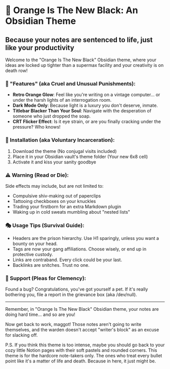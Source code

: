 # 🍊 Orange Is The New Black: An Obsidian Theme

## Because your notes are sentenced to life, just like your productivity

Welcome to the "Orange Is The New Black" Obsidian theme, where your ideas are locked up tighter than a supermax facility and your creativity is on death row!

### 🚨 "Features" (aka Cruel and Unusual Punishments):

- **Retro Orange Glow**: Feel like you're writing on a vintage computer... or under the harsh lights of an interrogation room.
- **Dark Mode Only**: Because light is a luxury you don't deserve, inmate.
- **Titlebar Blacker Than Your Soul**: Navigate with the desperation of someone who just dropped the soap.
- **CRT Flicker Effect**: Is it eye strain, or are you finally cracking under the pressure? Who knows!

### 🥄 Installation (aka Voluntary Incarceration):

1. Download the theme (No conjugal visits included)
2. Place it in your Obsidian vault's theme folder (Your new 6x8 cell)
3. Activate it and kiss your sanity goodbye

### ⚠️ Warning (Read or Die):

Side effects may include, but are not limited to:
- Compulsive shiv-making out of paperclips
- Tattooing checkboxes on your knuckles
- Trading your firstborn for an extra Markdown plugin
- Waking up in cold sweats mumbling about "nested lists"

### 🎭 Usage Tips (Survival Guide):

- Headers are the prison hierarchy. Use H1 sparingly, unless you want a bounty on your head.
- Tags are now your gang affiliations. Choose wisely, or end up in protective custody.
- Links are contraband. Every click could be your last.
- Backlinks are snitches. Trust no one.

### 👮 Support (Pleas for Clemency):

Found a bug? Congratulations, you've got yourself a pet. If it's really bothering you, file a report in the grievance box (aka /dev/null).

---

Remember, in "Orange Is The New Black" Obsidian theme, your notes are doing hard time... and so are you! 

Now get back to work, maggot! Those notes aren't going to write themselves, and the warden doesn't accept "writer's block" as an excuse for slacking off.

P.S. If you think this theme is too intense, maybe you should go back to your cozy little Notion pages with their soft pastels and rounded corners. This theme is for the hardcore note-takers only. The ones who treat every bullet point like it's a matter of life and death. Because in here, it just might be.
